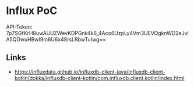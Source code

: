 # Influx PoC

API-Token: 7p7SGfKrH8uwAUUZWevKDPGnk4k6_4Aco6UzpLy4Vm3UEVQgknWD2eJvlA5QDwuHBwI9m6U6x48rsLRbwTuIwg==

## Links
* https://influxdata.github.io/influxdb-client-java/influxdb-client-kotlin/dokka/influxdb-client-kotlin/com.influxdb.client.kotlin/index.html
